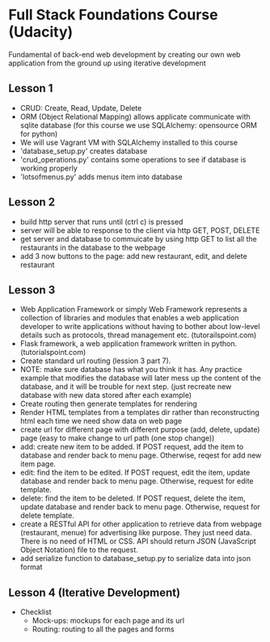 # Full Stack Foundations Course (Udacity)
Fundamental of back-end web development by creating our own web application from the ground up using iterative development


## Lesson 1
- CRUD: Create, Read, Update, Delete
- ORM (Object Relational Mapping) allows applicate communicate with sqlite database (for this course we use SQLAlchemy: opensource ORM for python)
- We will use Vagrant VM with SQLAlchemy installed to this course
- 'database_setup.py' creates database
- 'crud_operations.py' contains some operations to see if database is working properly
- 'lotsofmenus.py' adds menus item into database

## Lesson 2
- build http server that runs until (ctrl c) is pressed 
- server will be able to response to the client via http GET, POST, DELETE
- get server and database to commuicate by using http GET to list all the restaurants in the database to the webpage
- add 3 now buttons to the page: add new restaurant, edit, and delete restaurant

## Lesson 3
- Web Application Framework or simply Web Framework represents a collection of libraries and modules that enables a web application developer to write applications without having to bother about low-level details such as protocols, thread management etc. (tutorailspoint.com)
- Flask framework, a web application framework written in python. (tutorialspoint.com) 
- Create standard url routing (lession 3 part 7). 
- NOTE: make sure database has what you think it has. Any practice example that modifies the database will later mess up the content of the database, and it will be trouble for next step. (just recreate new database with new data stored after each example)
- Create routing then generate templates for rendering
- Render HTML templates from a templates dir rather than reconstructing html each time we need show data on web page
- create url for different page with different purpose (add, delete, update) page (easy to make change to url path (one stop change))
- add: create new item to be added. If POST request, add the item to database and render back to menu page. Otherwise, reqest for add new item page.
- edit: find the item to be edited. If POST request, edit the item, update database and render back to menu page. Otherwise, request for edite template.
- delete: find the item to be deleted. If POST request, delete the item, update database and render back to menu page. Otherwise, request for delete template.
- create a RESTful API for other application to retrieve data from webpage (restaurant, menue) for advertising like purpose. They just need data. There is no need of HTML or CSS. API should return JSON (JavaScript Object Notation) file to the request.
- add serialize function to database_setup.py to serialize data into json format

## Lesson 4 (Iterative Development)
- Checklist
	- Mock-ups: mockups for each page and its url
	- Routing: routing to all the pages and forms
	


